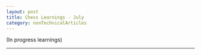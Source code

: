 ```yaml
---
layout: post
title: Chess Learnings - July
category: nonTechnicalArticles
---
```


(In progress learnings)

---------------------------------------

